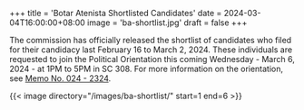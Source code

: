 +++
title = 'Botar Atenista Shortlisted Candidates'
date = 2024-03-04T16:00:00+08:00
image = 'ba-shortlist.jpg'
draft = false
+++


The commission has officially released the shortlist of candidates who filed for their candidacy last February 16 to March 2, 2024. These individuals are requested to join the Political Orientation this coming Wednesday - March 6, 2024 - at 1PM to 5PM in SC 308. For more information on the orientation, see [Memo No. 024 - 2324](https://drive.google.com/file/d/10bKycOXPCxofZKLn_4k8trZIF47cWda7/view).

{{< image directory="/images/ba-shortlist/" start=1 end=6 >}}


